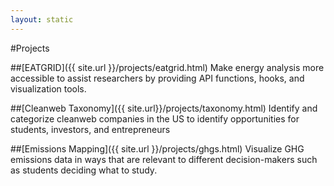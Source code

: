 ```yaml
---
layout: static
---
```

#Projects

##[EATGRID]({{ site.url }}/projects/eatgrid.html)
Make energy analysis more accessible to assist researchers by providing API functions, hooks, and visualization tools.

##[Cleanweb Taxonomy]({{ site.url}}/projects/taxonomy.html)
Identify and categorize cleanweb companies in the US to identify opportunities for students, investors, and entrepreneurs

##[Emissions Mapping]({{ site.url }}/projects/ghgs.html)
Visualize GHG emissions data in ways that are relevant to different decision-makers such as students deciding what to study. 
